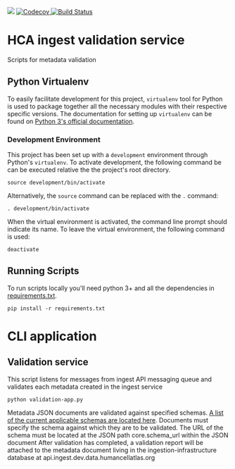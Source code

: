 <a href="https://codeclimate.com/github/HumanCellAtlas/ingest-validator/maintainability"><img src="https://api.codeclimate.com/v1/badges/acb71b5e1472ff38cbb2/maintainability" /></a>
<a href="https://codecov.io/gh/HumanCellAtlas/ingest-validator">
  <img src="https://codecov.io/gh/HumanCellAtlas/ingest-validator/branch/master/graph/badge.svg" alt="Codecov" />
</a>
[![Build Status](https://travis-ci.org/HumanCellAtlas/ingest-validator.svg?branch=master)](https://travis-ci.org/HumanCellAtlas/ingest-validator)

# HCA ingest validation service

Scripts for metadata validation 

## Python Virtualenv

To easily facilitate development for this project, `virtualenv` tool for Python is used to package together all the necessary modules with their respective specific versions. The documentation for setting up `virtualenv` can be found on [Python 3's official documentation](https://packaging.python.org/guides/installing-using-pip-and-virtualenv).

### Development Environment

This project has been set up with a `development` environment through Python's `virtualenv`. To activate development, the following command be can be executed relative the the project's root directory.

    source development/bin/activate
    
Alternatively, the `source` command can be replaced with the `.` command:

    . development/bin/activate
    
When the virtual environment is activated, the command line prompt should indicate its name. To leave the virtual environment, the following command is used:

    deactivate  
 
## Running Scripts
 
To run scripts locally you'll need python 3+ and all the dependencies in [requirements.txt](requirements.txt).


```
pip install -r requirements.txt
```

# CLI application 
## Validation service

This script listens for messages from ingest API messaging queue and validates each metadata created in the ingest service

```
python validation-app.py
```

Metadata JSON documents are validated against specified schemas. <a href="https://github.com/HumanCellAtlas/metadata-schema/tree/master/json_schema">A list of the current applicable schemas are located here</a>.
Documents must specify the schema against which they are to be validated. The URL of the schema must be located at the JSON path core.schema_url within the JSON document
After validation has completed, a validation report will be attached to the metadata document living in the ingestion-infrastructure database at api.ingest.dev.data.humancellatlas.org
